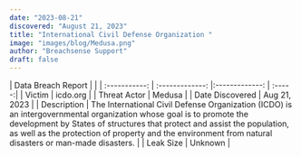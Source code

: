 ```yaml
---
date: "2023-08-21"
discovered: "August 21, 2023"
title: "International Civil Defense Organization "
image: "images/blog/Medusa.png"
author: "Breachsense Support"
draft: false
---
```


| Data Breach Report           |              | 
| :-----------: | :-------------:     |:-------------:    | :-----:|
| Victim      | icdo.org      | 
| Threat Actor      |  Medusa     | 
| Date Discovered      | Aug 21, 2023      | 
| Description      | The International Civil Defense Organization (ICDO) is an intergovernmental organization whose goal is to promote the development by States of structures that protect and assist the population, as well as the protection of property and the environment from natural disasters or man-made disasters.      | 
| Leak Size      | Unknown      | 

